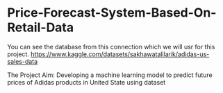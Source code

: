 # Price-Forecast-System-Based-On-Retail-Data
You can see the database from this connection which we will usr for this project. 
https://www.kaggle.com/datasets/sakhawatalilarik/adidas-us-sales-data

The Project Aim:
Developing a machine learning model to predict future 
prices of Adidas products in United State using dataset
